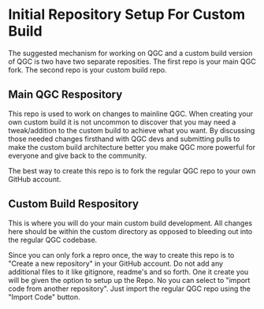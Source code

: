 # Initial Repository Setup For Custom Build

The suggested mechanism for working on QGC and a custom build version of QGC is two have two separate reposities. The first repo is your main QGC fork. The second repo is your custom build repo.

## Main QGC Respository

This repo is used to work on changes to mainline QGC. When creating your own custom build it is not uncommon to discover that you may need a tweak/addition to the custom build to achieve what you want. By discussing those needed changes firsthand with QGC devs and submitting pulls to make the custom build architecture better you make QGC more powerful for everyone and give back to the community.

The best way to create this repo is to fork the regular QGC repo to your own GitHub account.

## Custom Build Respository

This is where you will do your main custom build development. All changes here should be within the custom directory as opposed to bleeding out into the regular QGC codebase.

Since you can only fork a repro once, the way to create this repo is to "Create a new repository" in your GitHub account. Do not add any additional files to it like gitignore, readme's and so forth. One it create you will be given the option to setup up the Repo. No you can select to "import code from another repository". Just import the regular QGC repo using the "Import Code" button.